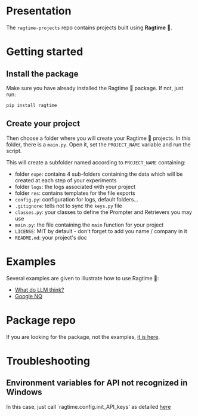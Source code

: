 # Presentation
The `ragtime-projects` repo contains projects built using **Ragtime** 🎹.

# Getting started
## Install the package
Make sure you have already installed the Ragtime 🎹 package. If not, just run:
```shell
pip install ragtime
```

## Create your project
Then choose a folder where you will create your Ragtime 🎹 projects. In this folder, there is a `main.py`. Open it, set the `PROJECT_NAME` variable and run the script.

This will create a subfolder named according to `PROJECT_NAME` containing:
- folder `expe`: contains 4 sub-folders containing the data which will be created at each step of your experiments
- folder `logs`: the logs associated with your project
- folder `res`: contains templates for the file exports
- `config.py`: configuration for logs, default folders...
- `.gitignore`: tells not to sync the `keys.py` file
- `classes.py`: your classes to define the Prompter and Retrievers you may use
- `main.py`: the file containing the `main` function for your project
- `LICENSE`: MIT by default - don't forget to add you name / company in it
- `README.md`: your project's doc

# Examples
Several examples are given to illustrate how to use Ragtime 🎹:
- [What do LLM think?](what_do_LLM_think/README.md)
- [Google NQ](google_nq/README.md)

# Package repo
If you are looking for the package, not the examples, [it is here](https://github.com/recitalAI/ragtime-package).

# Troubleshooting
## Environment variables for API not recognized in Windows
In this case, just call `ragtime.config.init_API_keys' as detailed [here](https://github.com/recitalAI/ragtime-package/tree/main?tab=readme-ov-file#windows)